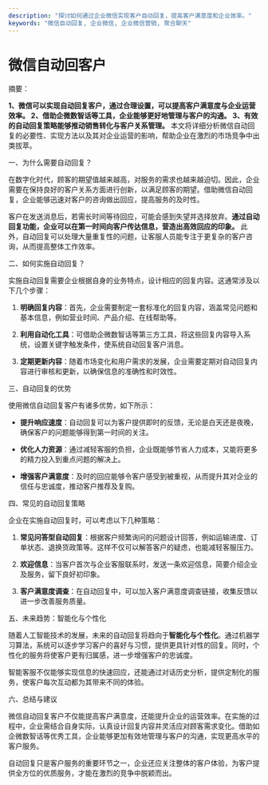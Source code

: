 ```yaml
---
description: "探讨如何通过企业微信实现客户自动回复，提高客户满意度和企业效率。"
keywords: "微信自动回复, 企业微信, 企业微信营销, 聚合聊天"
---
```

# 微信自动回客户

摘要：

**1、微信可以实现自动回复客户，通过合理设置，可以提高客户满意度与企业运营效率。 2、借助企微数智话等工具，企业能够更好地管理与客户的沟通。 3、有效的自动回复策略能够推动销售转化与客户关系管理。** 本文将详细分析微信自动回复的必要性、实现方法以及其对企业运营的影响，帮助企业在激烈的市场竞争中出类拔萃。

一、为什么需要自动回复？

在数字化时代，顾客的期望值越来越高，对服务的需求也越来越迫切。因此，企业需要在保持良好的客户关系方面进行创新，以满足顾客的期望。借助微信自动回复，企业能够迅速对客户的咨询做出回应，提高服务的及时性。

客户在发送消息后，若需长时间等待回应，可能会感到失望并选择放弃。**通过自动回复功能，企业可以在第一时间向客户传达信息，营造出高效回应的印象。** 此外，自动回复可以处理大量重复性的问题，让客服人员能专注于更复杂的客户咨询，从而提高整体工作效率。

二、如何实施自动回复？

实施自动回复需要企业根据自身的业务特点，设计相应的回复内容。这通常涉及以下几个步骤：

1. **明确回复内容**：首先，企业需要制定一套标准化的回复内容，涵盖常见问题和基本信息，例如营业时间、产品介绍、在线帮助等。

2. **利用自动化工具**：可借助企微数智话等第三方工具，将这些回复内容导入系统，设置关键字触发条件，使系统自动回复客户消息。

3. **定期更新内容**：随着市场变化和用户需求的发展，企业需要定期对自动回复内容进行审核和更新，以确保信息的准确性和时效性。

三、自动回复的优势

使用微信自动回复客户有诸多优势，如下所示：

- **提升响应速度**：自动回复可以为客户提供即时的反馈，无论是白天还是夜晚，确保客户的问题能够得到第一时间的关注。

- **优化人力资源**：通过减轻客服的负担，企业既能够节省人力成本，又能将更多的精力投入到重点问题的解决上。

- **增强客户满意度**：及时的回应能够令客户感受到被重视，从而提升其对企业的信任与忠诚度，推动客户推荐及复购。

四、常见的自动回复策略

企业在实施自动回复时，可以考虑以下几种策略：

1. **常见问答型自动回复**：根据客户频繁询问的问题设计回答，例如运输进度、订单状态、退换货政策等。这样不仅可以解答客户的疑虑，也能减轻客服压力。

2. **欢迎信息**：当客户首次与企业客服联系时，发送一条欢迎信息，简要介绍企业及服务，留下良好初印象。

3. **客户满意度调查**：在自动回复中，可以加入客户满意度调查链接，收集反馈以进一步改善服务质量。

五、未来趋势：智能化与个性化

随着人工智能技术的发展，未来的自动回复将趋向于**智能化与个性化**。通过机器学习算法，系统可以逐步学习客户的喜好与习惯，提供更具针对性的回复。同时，个性化的服务将使客户更有归属感，进一步增强客户的忠诚度。

智能客服不仅能够实现信息的快速回应，还能通过对话历史分析，提供定制化的服务，使客户每次互动都为其带来不同的体验。 

六、总结与建议

微信自动回复客户不仅能提高客户满意度，还能提升企业的运营效率。在实施的过程中，企业需结合自身实际，认真设计回复内容并灵活应对顾客需求变化。借助如企微数智话等优秀工具，企业能够更加有效地管理与客户的沟通，实现更高水平的客户服务。

自动回复只是客户服务的重要环节之一，企业还应关注整体的客户体验，为客户提供全方位的优质服务，才能在激烈的竞争中脱颖而出。
